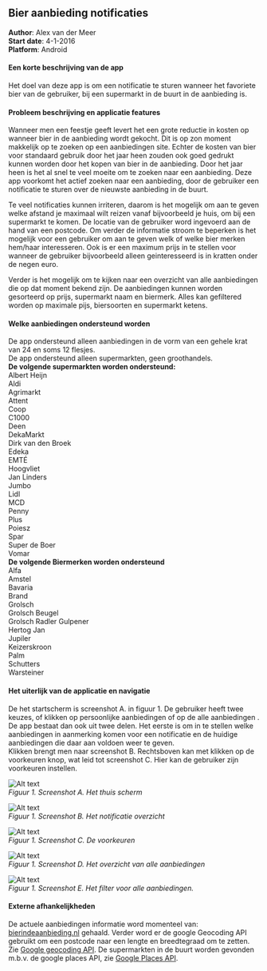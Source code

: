 ## Bier aanbieding notificaties

**Author**: Alex van der Meer  
**Start date**: 4-1-2016  
**Platform**: Android

#### Een korte beschrijving van de app
Het doel van deze app is om een notificatie te sturen wanneer het favoriete bier van de gebruiker, bij een supermarkt in de buurt in de aanbieding is. 

#### Probleem beschrijving en applicatie features
Wanneer men een feestje geeft levert het een grote reductie in kosten op wanneer bier in de aanbieding wordt gekocht. Dit is op zon moment makkelijk op te zoeken op een aanbiedingen site. Echter de kosten van bier voor standaard gebruik door het jaar heen zouden ook goed gedrukt kunnen worden door het kopen van bier in de aanbieding. Door het jaar heen is het al snel te veel moeite om te zoeken naar een aanbieding. Deze app voorkomt het actief zoeken naar een aanbieding, door de gebruiker een notificatie te sturen over de nieuwste aanbieding in de buurt.  

Te veel notificaties kunnen irriteren, daarom is het mogelijk om aan te geven welke afstand je maximaal wilt reizen vanaf bijvoorbeeld je huis, om bij een supermarkt te komen. De locatie van de gebruiker word ingevoerd aan de hand van een postcode. Om verder de informatie stroom te beperken is het mogelijk voor een gebruiker om aan te geven welk of welke bier merken hem/haar interesseren. Ook is er een maximum prijs in te stellen voor wanneer de gebruiker bijvoorbeeld alleen geinteresseerd is in kratten onder de negen euro.  

Verder is het mogelijk om te kijken naar een overzicht van alle aanbiedingen die op dat moment bekend zijn. De aanbiedingen kunnen worden gesorteerd op prijs, supermarkt naam en biermerk. Alles kan gefiltered worden op maximale pijs, biersoorten en supermarkt ketens.

#### Welke aanbiedingen ondersteund worden
De app ondersteund alleen aanbiedingen in de vorm van een gehele krat van 24 en soms 12 flesjes.  
De app ondersteund alleen supermarkten, geen groothandels.  
**De volgende supermarkten worden ondersteund:**  
Albert Heijn  
Aldi  
Agrimarkt  
Attent  
Coop  
C1000  
Deen  
DekaMarkt  
Dirk van den Broek  
Edeka  
EMTÉ  
Hoogvliet  
Jan Linders  
Jumbo  
Lidl  
MCD  
Penny  
Plus  
Poiesz  
Spar  
Super de Boer  
Vomar  
**De volgende Biermerken worden ondersteund**  
Alfa  
Amstel  
Bavaria  
Brand  
Grolsch  
Grolsch Beugel  
Grolsch Radler
Gulpener  
Hertog Jan  
Jupiler  
Keizerskroon  
Palm  
Schutters  
Warsteiner  

#### Het uiterlijk van de applicatie en navigatie

De het startscherm is screenshot A. in figuur 1. De gebruiker heeft twee keuzes, of klikken op persoonlijke aanbiedingen of op de alle aanbiedingen . De app bestaat dan ook uit twee delen. Het eerste is om in te stellen welke aanbiedingen in aanmerking komen voor een notificatie en de huidige aanbiedingen die daar aan voldoen weer te geven.  
Klikken brengt men naar screenshot B. Rechtsboven kan met klikken op de voorkeuren knop, wat leid tot screenshot C. Hier kan de gebruiker zijn voorkeuren instellen.   

![Alt text](/doc/homeScreen.png)  
*Figuur 1. Screenshot A. Het thuis scherm*  

![Alt text](/doc/notify.png)  
*Figuur 1. Screenshot B. Het notificatie overzicht*  

![Alt text](/doc/voorkeuren.png)  
*Figuur 1. Screenshot C. De voorkeuren*  

![Alt text](/doc/alleAanbiedingen.png)  
*Figuur 1. Screenshot D. Het overzicht van alle aanbiedingen*  

![Alt text](/doc/filterFragment.png)  
*Figuur 1. Screenshot E. Het filter voor alle aanbiedingen.*  
  
#### Externe afhankelijkheden
De actuele aanbiedingen informatie word momenteel van: [bierindeaanbieding.nl](http://www.bierindeaanbieding.nl/) gehaald. Verder word er de google Geocoding API gebruikt om een postcode naar een lengte en breedtegraad om te zetten. Zie [Google geocoding API](https://developers.google.com/maps/documentation/geocoding/intro). De supermarkten in de buurt worden gevonden m.b.v. de google places API, zie [Google Places API](https://developers.google.com/places/). 
